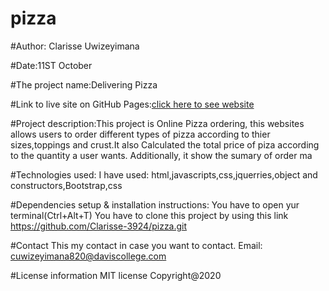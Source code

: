 # pizza
#Author: Clarisse Uwizeyimana

#Date:11ST October

#The project name:Delivering Pizza

#Link to live site on GitHub Pages:[click here to see website]( https://clarisse-3924.github.io/pizza/)

#Project description:This project is Online Pizza ordering, this websites allows users to order different types of pizza according to thier sizes,toppings and crust.It also Calculated the total price of piza according to the quantity a user wants. Additionally, it show the sumary of order ma

#Technologies used: I have used: html,javascripts,css,jquerries,object and constructors,Bootstrap,css

#Dependencies setup & installation instructions: You have to open yur terminal(Ctrl+Alt+T) You have to clone this project by using this link https://github.com/Clarisse-3924/pizza.git

#Contact This my contact in case you want to contact. Email: cuwizeyimana820@daviscollege.com

#License information MIT license Copyright@2020
